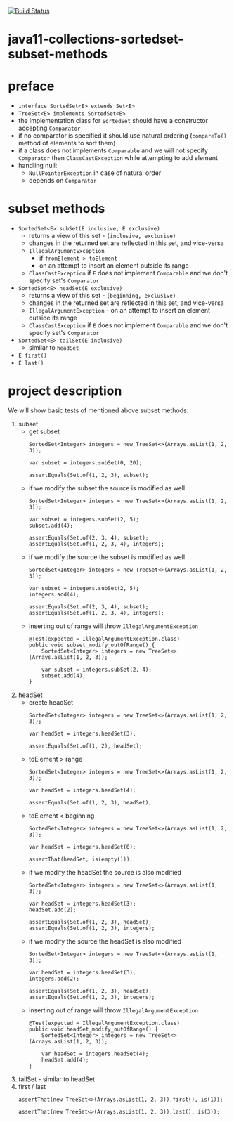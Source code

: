 [![Build Status](https://travis-ci.com/mtumilowicz/java11-collections-sortedset-subset-methods.svg?branch=master)](https://travis-ci.com/mtumilowicz/java11-collections-sortedset-subset-methods)

# java11-collections-sortedset-subset-methods

# preface
* `interface SortedSet<E> extends Set<E>`
* `TreeSet<E> implements SortedSet<E>`
* the implementation class for `SortedSet` should have a constructor accepting `Comparator`
* if no comparator is specified it should use natural ordering (`compareTo()`
    method of elements to sort them)
* if a class does not implements `Comparable` and we will not specify `Comparator` then `ClassCastException` while 
attempting to add element
* handling null:
    * `NullPointerException` in case of natural order
    * depends on `Comparator`

# subset methods
* `SortedSet<E> subSet(E inclusive, E exclusive)`
    * returns a view of this set - `[inclusive, exclusive)`
    * changes in the returned set are reflected in this set, and vice-versa
    * `IllegalArgumentException` 
        * if `fromElement > toElement`
        * on an attempt to insert an element outside its range
    * `ClassCastException` if `E` does not implement `Comparable` and we don't specify set's `Comparator`
* `SortedSet<E> headSet(E exclusive)`
    * returns a view of this set - `[beginning, exclusive)`
    * changes in the returned set are reflected in this set, and vice-versa
    * `IllegalArgumentException` - on an attempt to insert an element outside its range
    * `ClassCastException` if `E` does not implement `Comparable` and we don't specify set's `Comparator`
* `SortedSet<E> tailSet(E inclusive)`
    * similar to `headSet`
* `E first()`
* `E last()`

# project description
We will show basic tests of mentioned above subset methods:
1. subset
    * get subset
        ```
        SortedSet<Integer> integers = new TreeSet<>(Arrays.asList(1, 2, 3));
        
        var subset = integers.subSet(0, 20);
        
        assertEquals(Set.of(1, 2, 3), subset);
        ```
    * if we modify the subset the source is modified as well
        ```
        SortedSet<Integer> integers = new TreeSet<>(Arrays.asList(1, 2, 3));
        
        var subset = integers.subSet(2, 5);
        subset.add(4);
        
        assertEquals(Set.of(2, 3, 4), subset);
        assertEquals(Set.of(1, 2, 3, 4), integers);
        ```
    * if we modify the source the subset is modified as well
        ```
        SortedSet<Integer> integers = new TreeSet<>(Arrays.asList(1, 2, 3));
        
        var subset = integers.subSet(2, 5);
        integers.add(4);
        
        assertEquals(Set.of(2, 3, 4), subset);
        assertEquals(Set.of(1, 2, 3, 4), integers);
        ```
    * inserting out of range will throw `IllegalArgumentException`
        ```
        @Test(expected = IllegalArgumentException.class)
        public void subset_modify_outOfRange() {
            SortedSet<Integer> integers = new TreeSet<>(Arrays.asList(1, 2, 3));
        
            var subset = integers.subSet(2, 4);
            subset.add(4);
        }
        ```
1. headSet
    * create headSet
        ```
        SortedSet<Integer> integers = new TreeSet<>(Arrays.asList(1, 2, 3));
        
        var headSet = integers.headSet(3);
        
        assertEquals(Set.of(1, 2), headSet);
        ```
    * toElement > range
        ```
        SortedSet<Integer> integers = new TreeSet<>(Arrays.asList(1, 2, 3));

        var headSet = integers.headSet(4);

        assertEquals(Set.of(1, 2, 3), headSet);
        ```
    * toElement < beginning
        ```
        SortedSet<Integer> integers = new TreeSet<>(Arrays.asList(1, 2, 3));

        var headSet = integers.headSet(0);

        assertThat(headSet, is(empty()));
        ```
    * if we modify the headSet the source is also modified
        ```
        SortedSet<Integer> integers = new TreeSet<>(Arrays.asList(1, 3));

        var headSet = integers.headSet(3);
        headSet.add(2);

        assertEquals(Set.of(1, 2, 3), headSet);
        assertEquals(Set.of(1, 2, 3), integers);
        ```
    * if we modify the source the headSet is also modified
        ```
        SortedSet<Integer> integers = new TreeSet<>(Arrays.asList(1, 3));

        var headSet = integers.headSet(3);
        integers.add(2);

        assertEquals(Set.of(1, 2, 3), headSet);
        assertEquals(Set.of(1, 2, 3), integers);        
        ```
    * inserting out of range will throw `IllegalArgumentException`
        ```
        @Test(expected = IllegalArgumentException.class)
        public void headSet_modify_outOfRange() {
            SortedSet<Integer> integers = new TreeSet<>(Arrays.asList(1, 2, 3));
        
            var headSet = integers.headSet(4);
            headSet.add(4);
        }
        ```
1. tailSet - similar to headSet
1. first / last
    ```
    assertThat(new TreeSet<>(Arrays.asList(1, 2, 3)).first(), is(1));
    ```
    ```
    assertThat(new TreeSet<>(Arrays.asList(1, 2, 3)).last(), is(3));
    ```